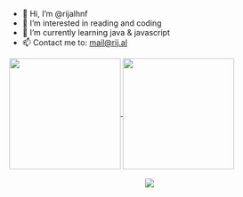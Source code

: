 - 👋 Hi, I’m @rijalhnf
- 👀 I’m interested in reading and coding
- 🌱 I’m currently learning java & javascript
- 📫 Contact me to: mail@rij.al

<a href="https://github.com/rijalhnf/github-readme-stats">
  <img height=200 align="center" src="https://github-readme-stats-ebon-ten-13.vercel.app/api?username=rijalhnf" />
</a>
<a href="https://github.com/anuraghazra">
  <img height=200 align="center" src="https://github-readme-stats-ebon-ten-13.vercel.app/api/top-langs?username=rijalhnf&layout=compact&langs_count=8&card_width=320" />
</a>

<br/>
<br/>


<div align="center">
  <img src="https://github-readme-tech-stack.vercel.app/api/cards?titleAlign=center&lineCount=1&width=550&line1=react%2CReact%2C3687ff%3Bvite%2Cvite%2Cfebd20%3Bspring%2Cspring%2C67a042%3Bvercel%2Cvercel%2Cffffff%3Bfigma%2Cfigma%2C40b1ff%3B" />
</div>



<!---
rijalhnf/rijalhnf is a ✨ special ✨ repository because its `README.md` (this file) appears on your GitHub profile.
You can click the Preview link to take a look at your changes.
--->
